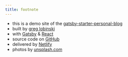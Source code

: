 ```yaml
---
title: footnote
---
```


* this is a demo site of the [gatsby-starter-personal-blog](https://github.com/greglobinski/gatsby-starter-personal-blog)
* built by [greg lobinski](https://www.greglobinski.com)
* with [Gatsby](https://www.gatsbyjs.org/) & [React](https://reactjs.org)
* source code on [GitHub](https://github.com/greglobinski/gatsby-starter-personal-blog)
* delivered by [Netlify](https://www.netlify.com/)
* photos by [unsplash.com](https://unsplash.com)
